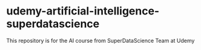 # udemy-artificial-intelligence-superdatascience
 This repository is for the AI course from SuperDataScience Team at Udemy
